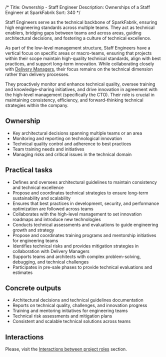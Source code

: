 /*
Title: Ownership - Staff Engineer
Description: Ownerships of a Staff Engineer at SparkFabrik
Sort: 340
*/

Staff Engineers serve as the technical backbone of SparkFabrik, ensuring high engineering standards across multiple teams. They act as technical enablers, bridging gaps between teams and across areas, guiding architectural decisions, and fostering a culture of technical excellence.

As part of the low-level management structure, Staff Engineers have a vertical focus on specific areas or macro-teams, ensuring that projects within their scope maintain high-quality technical standards, align with best practices, and support long-term innovation. While collaborating closely with [Delivery Managers](/resources/mgmtrole-acc-delivery-manager), their focus remains on the technical dimension rather than delivery processes.

They proactively monitor and enhance technical quality, oversee training and knowledge-sharing initiatives, and drive innovation in agreement with the high-level management (specifically the CTO). Their role is crucial in maintaining consistency, efficiency, and forward-thinking technical strategies within the company.

## Ownership

* Key architectural decisions spanning multiple teams or an area
* Monitoring and reporting on technological innovation
* Technical quality control and adherence to best practices
* Team training needs and initiatives
* Managing risks and critical issues in the technical domain

## Practical tasks

* Defines and oversees architectural guidelines to maintain consistency and technical excellence
* Propose and coordinates technical strategies to ensure long-term sustainability and scalability
* Ensures that best practices in development, security, and performance optimization are followed across teams
* Collaborates with the high-level management to set innovation roadmaps and introduce new technologies
* Conducts technical assessments and evaluations to guide engineering growth and strategy
* Propose and coordinates training programs and mentorship initiatives for engineering teams
* Identifies technical risks and provides mitigation strategies in collaboration with Delivery Managers
* Supports teams and architects with complex problem-solving, debugging, and technical challenges
* Participates in pre-sale phases to provide technical evaluations and estimates

## Concrete outputs

* Architectural decisions and technical guidelines documentation
* Reports on technical quality, challenges, and innovation progress
* Training and mentoring initiatives for engineering teams
* Technical risk assessments and mitigation plans
* Consistent and scalable technical solutions across teams

## Interactions

Please, visit the [Interactions between project roles](/organization/operations#interactions-between-development-project-roles) section.

